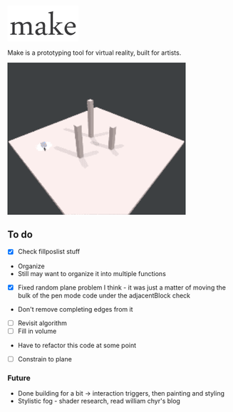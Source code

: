 ![alt tag](/Misc/make.png?raw=true)

Make is a prototyping tool for virtual reality, built for artists. 

<img src="/Misc/progress.gif" width=400px>

## To do
- [x] Check fillposlist stuff
- Organize
- Still may want to organize it into multiple functions
- [x] Fixed random plane problem I think - it was just a matter of moving the bulk of the pen mode code under the adjacentBlock check
- Don't remove completing edges from it
- [ ] Revisit algorithm
- [ ] Fill in volume
- Have to refactor this code at some point
- [ ] Constrain to plane

### Future
- Done building for a bit -> interaction triggers, then painting and styling
- Stylistic fog - shader research, read william chyr's blog

